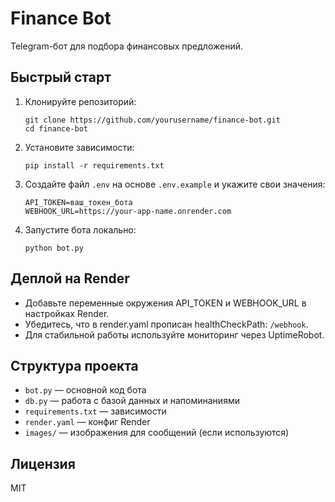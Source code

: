 # Finance Bot

Telegram-бот для подбора финансовых предложений.

## Быстрый старт

1. Клонируйте репозиторий:
   ```
   git clone https://github.com/yourusername/finance-bot.git
   cd finance-bot
   ```
2. Установите зависимости:
   ```
   pip install -r requirements.txt
   ```
3. Создайте файл `.env` на основе `.env.example` и укажите свои значения:
   ```
   API_TOKEN=ваш_токен_бота
   WEBHOOK_URL=https://your-app-name.onrender.com
   ```
4. Запустите бота локально:
   ```
   python bot.py
   ```

## Деплой на Render
- Добавьте переменные окружения API_TOKEN и WEBHOOK_URL в настройках Render.
- Убедитесь, что в render.yaml прописан healthCheckPath: `/webhook`.
- Для стабильной работы используйте мониторинг через UptimeRobot.

## Структура проекта
- `bot.py` — основной код бота
- `db.py` — работа с базой данных и напоминаниями
- `requirements.txt` — зависимости
- `render.yaml` — конфиг Render
- `images/` — изображения для сообщений (если используются)

## Лицензия
MIT 